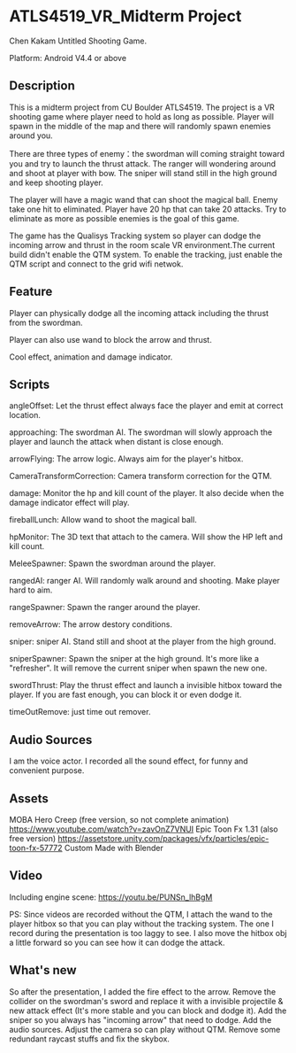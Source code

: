 # ATLS4519_VR_Midterm Project

Chen Kakam
Untitled Shooting Game.

Platform: Android V4.4 or above

## Description
This is a midterm project from CU Boulder ATLS4519. The project is a VR shooting game where player need to hold as long as possible. Player will spawn in the middle of the map and there will randomly spawn enemies around you. 

There are three types of enemy：the swordman will coming straight toward you and try to launch the thrust attack. The ranger will wondering around and shoot at player with bow. The sniper will stand still in the high ground and keep shooting player. 

The player will have a magic wand that can shoot the magical ball. Enemy take one hit to eliminated. Player have 20 hp that can take 20 attacks. Try to eliminate as more as possible enemies is the goal of this game. 

The game has the Qualisys Tracking system so player can dodge the incoming arrow and thrust in the room scale VR environment.The current build didn't enable the QTM system. To enable the tracking, just enable the QTM script and connect to the grid wifi netwok.

## Feature
Player can physically dodge all the incoming attack including the thrust from the swordman.

Player can also use wand to block the arrow and thrust.

Cool effect, animation and damage indicator.

## Scripts
angleOffset: Let the thrust effect always face the player and emit at correct location.

approaching: The swordman AI. The swordman will slowly approach the player and launch the attack when distant is close enough.

arrowFlying: The arrow logic. Always aim for the player's hitbox.

CameraTransformCorrection: Camera transform correction for the QTM.

damage: Monitor the hp and kill count of the player. It also decide when the damage indicator effect will play.

fireballLunch: Allow wand to shoot the magical ball.

hpMonitor: The 3D text that attach to the camera. Will show the HP left and kill count.

MeleeSpawner: Spawn the swordman around the player.

rangedAI: ranger AI. Will randomly walk around and shooting. Make player hard to aim.

rangeSpawner: Spawn the ranger around the player.

removeArrow: The arrow destory conditions.

sniper: sniper AI. Stand still and shoot at the player from the high ground.

sniperSpawner: Spawn the sniper at the high ground. It's more like a "refresher". It will remove the current sniper when spawn the new one.

swordThrust: Play the thrust effect and launch a invisible hitbox toward the player. If you are fast enough, you can block it or even dodge it.

timeOutRemove: just time out remover.

## Audio Sources
I am the voice actor. I recorded all the sound effect, for funny and convenient purpose.

## Assets
MOBA Hero Creep (free version, so not complete animation) https://www.youtube.com/watch?v=zavOnZ7VNUI
Epic Toon Fx 1.31 (also free version) https://assetstore.unity.com/packages/vfx/particles/epic-toon-fx-57772
Custom Made with Blender

## Video
Including engine scene: https://youtu.be/PUNSn_lhBgM

PS: Since videos are recorded without the QTM, I attach the wand to the player hitbox so that you can play without the tracking system. The one I record during the presentation is too laggy to see. I also move the hitbox obj a little forward so you can see how it can dodge the attack.

## What's new
So after the presentation, I added the fire effect to the arrow. Remove the collider on the swordman's sword and replace it with a invisible projectile & new attack effect (It's more stable and you can block and dodge it). Add the sniper so you always has "incoming arrow" that need to dodge. Add the audio sources. Adjust the camera so can play without QTM. Remove some redundant raycast stuffs and fix the skybox.



